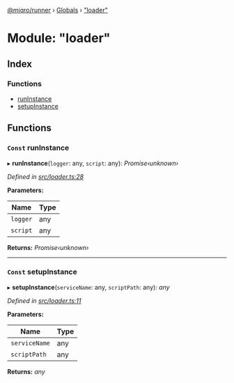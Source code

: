[@miqro/runner](../README.md) › [Globals](../globals.md) › ["loader"](_loader_.md)

# Module: "loader"

## Index

### Functions

* [runInstance](_loader_.md#const-runinstance)
* [setupInstance](_loader_.md#const-setupinstance)

## Functions

### `Const` runInstance

▸ **runInstance**(`logger`: any, `script`: any): *Promise‹unknown›*

*Defined in [src/loader.ts:28](https://github.com/claukers/miqro-runner/blob/c3a28f7/src/loader.ts#L28)*

**Parameters:**

Name | Type |
------ | ------ |
`logger` | any |
`script` | any |

**Returns:** *Promise‹unknown›*

___

### `Const` setupInstance

▸ **setupInstance**(`serviceName`: any, `scriptPath`: any): *any*

*Defined in [src/loader.ts:11](https://github.com/claukers/miqro-runner/blob/c3a28f7/src/loader.ts#L11)*

**Parameters:**

Name | Type |
------ | ------ |
`serviceName` | any |
`scriptPath` | any |

**Returns:** *any*
